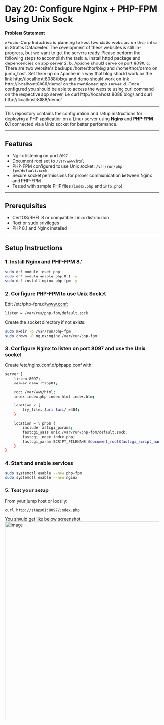# Day 20: Configure Nginx + PHP-FPM Using Unix Sock

**Problem Statement**

xFusionCorp Industries is planning to host two static websites on their infra in Stratos Datacenter. The development of these websites is still in-progress, but we want to get the servers ready. Please perform the following steps to accomplish the task: a. Install httpd package and dependencies on app server 2. b. Apache should serve on port 8088. c. There are two website's backups /home/thor/blog and /home/thor/demo on jump_host. Set them up on Apache in a way that blog should work on the link http://localhost:8088/blog/ and demo should work on link http://localhost:8088/demo/ on the mentioned app server. d. Once configured you should be able to access the website using curl command on the respective app server, i.e curl http://localhost:8088/blog/ and curl http://localhost:8088/demo/

---

This repository contains the configuration and setup instructions for deploying a PHP application on a Linux server using **Nginx** and **PHP-FPM 8.1** connected via a Unix socket for better performance.

---

## Features

- Nginx listening on port `8097`
- Document root set to `/var/www/html`
- PHP-FPM configured to use Unix socket: `/var/run/php-fpm/default.sock`
- Secure socket permissions for proper communication between Nginx and PHP-FPM
- Tested with sample PHP files (`index.php` and `info.php`)

---

## Prerequisites

- CentOS/RHEL 8 or compatible Linux distribution
- Root or sudo privileges
- PHP 8.1 and Nginx installed

---

## Setup Instructions

### 1. Install Nginx and PHP-FPM 8.1

```bash
sudo dnf module reset php
sudo dnf module enable php:8.1 -y
sudo dnf install nginx php-fpm -y
```
### 2. Configure PHP-FPM to use Unix Socket


Edit /etc/php-fpm.d/www.conf: 

```bash
listen = /var/run/php-fpm/default.sock

```

Create the socket directory if not exists:
```bash
sudo mkdir -p /var/run/php-fpm
sudo chown -R nginx:nginx /var/run/php-fpm
```
### 3. Configure Nginx to listen on port 8097 and use the Unix socket

Create /etc/nginx/conf.d/phpapp.conf with:
```bash
server {
    listen 8097;
    server_name stapp01;

    root /var/www/html;
    index index.php index.html index.htm;

    location / {
        try_files $uri $uri/ =404;
    }

    location ~ \.php$ {
        include fastcgi_params;
        fastcgi_pass unix:/var/run/php-fpm/default.sock;
        fastcgi_index index.php;
        fastcgi_param SCRIPT_FILENAME $document_root$fastcgi_script_name;
    }
}
```
### 4. Start and enable services

```bash
sudo systemctl enable --now php-fpm
sudo systemctl enable --now nginx
```
### 5. Test your setup

From your jump host or locally:

```bash
curl http://stapp01:8097/index.php
```
You should get like below screenshot
<img width="1280" height="650" alt="image" src="https://github.com/user-attachments/assets/87df27c5-69d9-4468-9705-851cbcc16587" />

##

